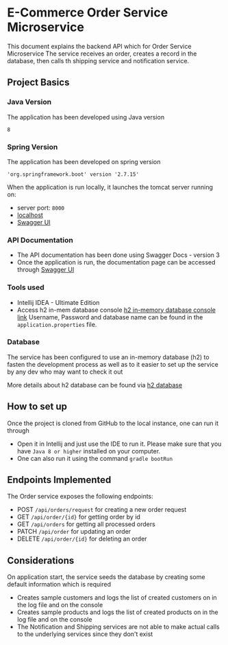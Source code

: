 # E-Commerce Order Service Microservice

This document explains the backend API which for Order Service Microservice
The service receives an order, creates a record in the database, then calls th shipping service and notification service.

## Project Basics
### Java Version
The application has been developed using Java version
```
8
```

### Spring Version
The application has been developed on spring version
```
'org.springframework.boot' version '2.7.15'
```

When the application is run locally, it launches the tomcat server running on:
- server port: ```8000```
- [localhost](http://localhost:7000)
- [Swagger UI](http://localhost:8000/swagger-ui/index.html)

### API Documentation
- The API documentation has been done using Swagger Docs - version 3
- Once the application is run, the documentation page can be accessed through [Swagger UI](http://localhost:8000/swagger-ui/index.html)



### Tools used
- Intellij IDEA - Ultimate Edition
- Access h2 in-mem database console
  [h2 in-memory database console link](http://127.0.0.1:8000/h2-console/login.jsp)
  Username, Password and database name can be found in the ```application.properties``` file.

### Database
The service has been configured to use an in-memory database (h2) to fasten the development process as well as to it easier to set up the service 
by any dev who may want to check it out

More details about h2 database can be found via [h2 database](https://www.baeldung.com/spring-boot-h2-database)


## How to set up
Once the project is cloned from GitHub to the local instance, one can run it through 
- Open it in Intellij and just use the IDE to run it. Please make sure that you have ```Java 8 or higher``` installed on your computer.
- One can also run it using the command ```gradle bootRun```


## Endpoints Implemented
The Order service exposes the following endpoints:
- POST ```/api/orders/request``` for creating a new order request
- GET ```/api/order/{id}``` for getting order by id
- GET ```/api/orders```  for getting all processed orders
- PATCH ```/api/order``` for updating an order
- DELETE ```/api/order/{id}``` for deleting an order
 
## Considerations
On application start, the service seeds the database by creating some default information which is required
- Creates sample customers and logs the list of created customers on in the log file and on the console
- Creates sample products and logs the list of created products on in the log file and on the console
- The Notification and Shipping services are not able to make actual calls to the underlying services since they don't exist








